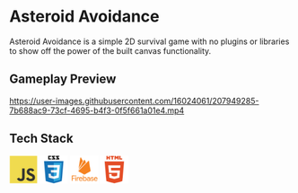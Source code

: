 # Asteroid Avoidance

Asteroid Avoidance is a simple 2D survival game with no plugins or libraries to show off the power of the built canvas functionality.


## Gameplay Preview

https://user-images.githubusercontent.com/16024061/207949285-7b688ac9-73cf-4695-b4f3-0f5f661a01e4.mp4

## Tech Stack

<img src='https://raw.githubusercontent.com/devicons/devicon/1119b9f84c0290e0f0b38982099a2bd027a48bf1/icons/javascript/javascript-original.svg' alt="JavaScript Logo" width="50" height="50"/> <img src='https://raw.githubusercontent.com/devicons/devicon/1119b9f84c0290e0f0b38982099a2bd027a48bf1/icons/css3/css3-original-wordmark.svg' alt="CSS Logo" width="50" height="50"/> <img src='https://raw.githubusercontent.com/devicons/devicon/1119b9f84c0290e0f0b38982099a2bd027a48bf1/icons/firebase/firebase-plain-wordmark.svg' alt="Firebase Logo" width="50" height="50"/> <img src='https://raw.githubusercontent.com/devicons/devicon/1119b9f84c0290e0f0b38982099a2bd027a48bf1/icons/html5/html5-plain-wordmark.svg' alt="Firebase Logo" width="50" height="50"/>
